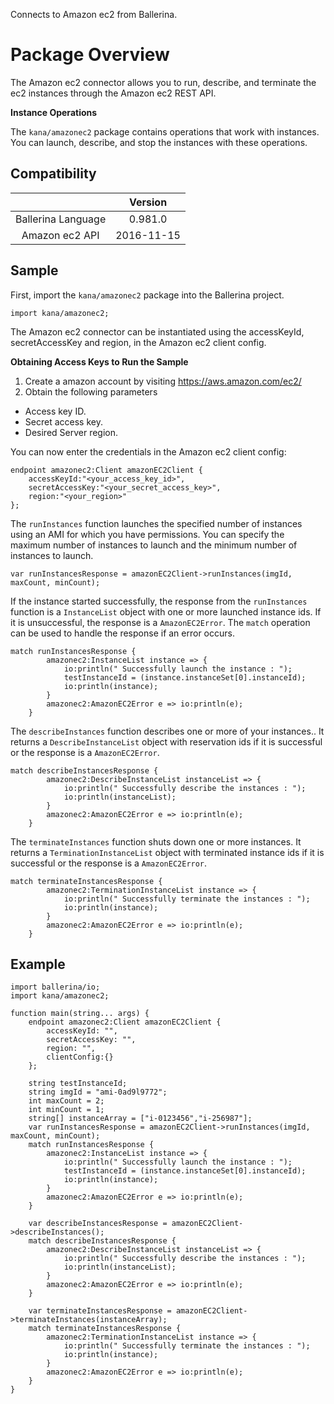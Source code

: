 Connects to Amazon ec2 from Ballerina. 

# Package Overview

The Amazon ec2 connector allows you to run, describe, and terminate the ec2 instances through the Amazon ec2 REST API.

**Instance Operations**

The `kana/amazonec2` package contains operations that work with instances. You can launch, describe, and stop the 
instances with these operations.

## Compatibility
|                    |    Version     |  
|:------------------:|:--------------:|
| Ballerina Language |   0.981.0      |
| Amazon ec2 API     |   2016-11-15   |

## Sample

First, import the `kana/amazonec2` package into the Ballerina project.

```ballerina
import kana/amazonec2;
```
The Amazon ec2 connector can be instantiated using the accessKeyId, secretAccessKey and region, 
in the Amazon ec2 client config.

**Obtaining Access Keys to Run the Sample**

 1. Create a amazon account by visiting <https://aws.amazon.com/ec2/>
 2. Obtain the following parameters
   * Access key ID.
   * Secret access key.
   * Desired Server region.

You can now enter the credentials in the Amazon ec2 client config:
```ballerina
endpoint amazonec2:Client amazonEC2Client {
    accessKeyId:"<your_access_key_id>",
    secretAccessKey:"<your_secret_access_key>",
    region:"<your_region>"
};
```
The `runInstances` function launches the specified number of instances using an AMI for which you have permissions.
You can specify the maximum number of instances to launch and the minimum number of instances to launch.

   `var runInstancesResponse = amazonEC2Client->runInstances(imgId, maxCount, minCount);`
   
If the instance started successfully, the response from the `runInstances` function is a `InstanceList` object with 
one or more launched instance ids. If it is unsuccessful, the response is a `AmazonEC2Error`. 
The `match` operation can be used to handle the response if an error occurs.

```ballerina
match runInstancesResponse {
        amazonec2:InstanceList instance => {
            io:println(" Successfully launch the instance : ");
            testInstanceId = (instance.instanceSet[0].instanceId);
            io:println(instance);
        }
        amazonec2:AmazonEC2Error e => io:println(e);
    }
```

The `describeInstances` function describes one or more of your instances.. It returns a `DescribeInstanceList` object 
with reservation ids if it is successful or the response is a `AmazonEC2Error`. 

```ballerina
match describeInstancesResponse {
        amazonec2:DescribeInstanceList instanceList => {
            io:println(" Successfully describe the instances : ");
            io:println(instanceList);
        }
        amazonec2:AmazonEC2Error e => io:println(e);
    }
```
The `terminateInstances` function shuts down one or more instances. It returns a `TerminationInstanceList` object 
with terminated instance ids if it is successful or the response is a `AmazonEC2Error`. 

```ballerina
match terminateInstancesResponse {
        amazonec2:TerminationInstanceList instance => {
            io:println(" Successfully terminate the instances : ");
            io:println(instance);
        }
        amazonec2:AmazonEC2Error e => io:println(e);
    }
```

## Example
```ballerina
import ballerina/io;
import kana/amazonec2;

function main(string... args) {
    endpoint amazonec2:Client amazonEC2Client {
        accessKeyId: "",
        secretAccessKey: "",
        region: "",
   	    clientConfig:{}
    };

    string testInstanceId;
    string imgId = "ami-0ad9l9772";
    int maxCount = 2;
    int minCount = 1;
    string[] instanceArray = ["i-0123456","i-256987"];
    var runInstancesResponse = amazonEC2Client->runInstances(imgId, maxCount, minCount);
    match runInstancesResponse {
        amazonec2:InstanceList instance => {
            io:println(" Successfully launch the instance : ");
            testInstanceId = (instance.instanceSet[0].instanceId);
            io:println(instance);
        }
        amazonec2:AmazonEC2Error e => io:println(e);
    }

    var describeInstancesResponse = amazonEC2Client->describeInstances();
    match describeInstancesResponse {
        amazonec2:DescribeInstanceList instanceList => {
            io:println(" Successfully describe the instances : ");
            io:println(instanceList);
        }
        amazonec2:AmazonEC2Error e => io:println(e);
    }

    var terminateInstancesResponse = amazonEC2Client->terminateInstances(instanceArray);
    match terminateInstancesResponse {
        amazonec2:TerminationInstanceList instance => {
            io:println(" Successfully terminate the instances : ");
            io:println(instance);
        }
        amazonec2:AmazonEC2Error e => io:println(e);
    }
}
```